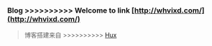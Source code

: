 ### Blog >>>>>>>>>> Welcome to link [http://whvixd.com/](http://whvixd.com/)

> 博客搭建来自 >>>>>>>>>> [Hux](https://github.com/Huxpro/huxpro.github.io) 
